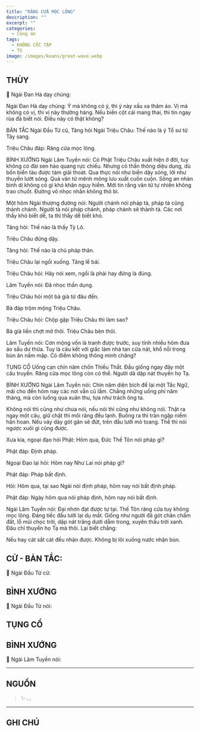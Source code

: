 ```yaml
---
title: "RĂNG CỬA MỌC LÔNG"
description: ""
excerpt: ""
categories:
  - Công án
tags:
  - KHÔNG CỐC TẬP
  - TS 
image: /images/koans/great-wave.webp
---
```


## THÙY

📢 Ngài Đan Hà dạy chúng:



Ngài Đan Hà dạy chúng: Ý mà không có ý, thì ý này xấu xa thâm áo. Vị mà không có vị, thì vị này thường hàng. Nếu biến cột cái mang thai, thì tin ngay rùa đá biết nói. Điều này có thật không?

BẢN TẮC
Ngài Đầu Tử cũ, Tăng hỏi Ngài Triệu Châu: Thế nào là ý Tổ sư từ Tây sang.

Triệu Châu đáp: Răng cửa mọc lông.

BÌNH XƯỚNG
Ngài Lâm Tuyền nói: Có Phật Triệu Châu xuất hiện ở đời, tuy không có đài sen hào quang rực chiếu. Nhưng có thần thông diệu dụng, dù bốn biển tàu được tám giải thoát. Qua thực nói như biển dậy sóng, lời như thuyền lướt sóng. Quả vân tử mênh mông lưu xuất cuồn cuộn. Sông an nhàn bình dị không có gì khó khăn nguy hiểm. Mới tin rằng vân tử tự nhiên không trao chuốt. Đường vô nhọc nhằn không thô bỉ.

Một hôm Ngài thượng đường nói: Người chánh nói pháp tà, pháp tà cũng thành chánh. Người tà nói pháp chánh, pháp chánh sẽ thành tà. Các nơi thấy khó biết dễ, ta thì thấy dễ biết khó.

Tăng hỏi: Thế nào là thấy Tỳ Lô.

Triệu Châu đứng dậy.

Tăng hỏi: Thế nào là chủ pháp thân.

Triệu Châu lại ngồi xuống. Tăng lễ bái.

Triệu Châu hỏi: Hãy nói xem, ngồi là phải hay đứng là đúng.

Lâm Tuyền nói: Đã nhọc thần dụng.

Triệu Châu hỏi một bà già từ đâu đến.

Bà đáp trộm mộng Triệu Châu.

Triệu Châu hỏi: Chộp gặp Triệu Châu thì làm sao?

Bà già liền chợt mở thôi. Triệu Châu bèn thôi.

Lâm Tuyền nói: Cơn mộng vốn là tranh được trước, suy tính nhiều hôm đưa áo sầu dư thừa. Tuy là câu kết với giấc làm nhà tan cửa nát, khổ nỗi trong bùn ăn nấm mập. Có điểm không thông minh chăng?

TỤNG CỔ
Uống cạn chín năm chốn Thiếu Thất.
Đầu giống ngay đây một câu truyền.
Răng cửa mọc lông còn có thể.
Người dã dập nát thuyền họ Tạ.

BÌNH XƯỚNG
Ngài Lâm Tuyền nói: Chín năm diện bích để lại một Tắc Ngữ, mãi cho đến hôm nay các nơi vẫn cũ lắm. Chẳng những uống phí năm tháng, mà còn luống qua xuân thu, tựa như trách ông ta.

Không nói thì cũng như chưa nói, nếu nói thì cũng như không nói. Thật ra ngay một câu, giữ chặt thì môi răng đều lạnh. Buông ra thì tràn ngập niềm hân hoan. Nếu váy dày gót gân sẽ đứt, trên đầu lưỡi mỏ toang. Thế thì nói ngược xuôi gì cũng được.

Xưa kia, ngoại đạo hỏi Phật: Hôm qua, Đức Thế Tôn nói pháp gì?

Phật đáp: Định pháp.

Ngoại Đạo lại hỏi: Hôm nay Như Lai nói pháp gì?

Phật đáp: Pháp bất định.

Hỏi: Hôm qua, tại sao Ngài nói định pháp, hôm nay nói bất định pháp.

Phật đáp: Ngày hôm qua nói pháp định, hôm nay nói bất định.

Ngài Lâm Tuyền nói: Đại nhơn đạt được tự tại. Thế Tôn răng cửa tuy không mọc lông. Đáng tiếc đầu lưỡi lại dụ mất. Giống như người đã gót chân chấm đất, lỗ mũi chọc trời, dập nát trăng dưới dẫm trong, xuyên thấu trời xanh. Đâu chỉ thuyền họ Tạ mà thôi. Lại biết chẳng:

Nếu hay cát sắt cát đều nhận được.
Không bị lôi xuống nước nhận bùn.

## CỬ - BẢN TẮC:

📢 Ngài Đầu Tử cử:

> 

## BÌNH XƯỚNG

📢 Ngài Đầu Tử nói:



## TỤNG CỔ

> 

## BÌNH XƯỚNG

📢 Ngài Lâm Tuyền nói:



<hr class="blog-rule" />

## NGUỒN

> ✨ ...

<hr class="blog-rule" />

## GHI CHÚ

[^1]: ⭐️ <a href="/masters/Shaoshan-Huanpu" target="_blank">🔗 TS </a>
